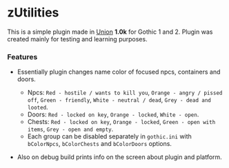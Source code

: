 # zUtilities
This is a simple plugin made in [Union](https://worldofplayers.ru/threads/40376/) **1.0k** for Gothic 1 and 2. Plugin was created mainly for testing and learning purposes.

### Features

* Essentially plugin changes name color of focused npcs, containers and doors.
  - Npcs: `Red - hostile / wants to kill you`, `Orange - angry / pissed off`, `Green - friendly`, `White - neutral / dead`, `Grey - dead and looted`.
  - Doors: `Red - locked on key`, `Orange - locked`, `White - open`.
  - Chests: `Red - locked on key`, `Orange - locked`, `Green - open with items`, `Grey - open and empty`.
  - Each group can be disabled separately in `gothic.ini` with `bColorNpcs`, `bColorChests` and `bColorDoors` options.

* Also on debug build prints info on the screen about plugin and platform.
